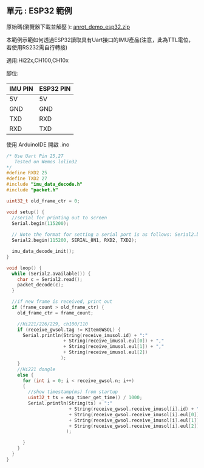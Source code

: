 ## 單元 : ESP32 範例

原始碼(瀏覽器下載並解壓 ): [anrot_demo_esp32.zip](https://github.com/avmm9898/hipnuctw_doc/raw/master/03_Examples/esp32/anrot_demo_esp32.zip)

本範例示範如何透過ESP32讀取具有Uart接口的IMU產品(注意，此為TTL電位，若使用RS232需自行轉接)

適用:Hi22x,CH100,CH10x



腳位:

| IMU PIN | ESP32 PIN |
| ------- | --------- |
| 5V      | 5V        |
| GND     | GND       |
| TXD     | RXD       |
| RXD     | TXD       |



使用 ArduinoIDE 開啟 .ino

```c++
/* Use Uart Pin 25,27
   Tested on Wemos lolin32
*/
#define RXD2 25
#define TXD2 27
#include "imu_data_decode.h"
#include "packet.h"

uint32_t old_frame_ctr = 0;

void setup() {
  //serial for printing out to screen
  Serial.begin(115200);
    
  // Note the format for setting a serial port is as follows: Serial2.begin(baud-rate, protocol, RX pin, TX pin);
  Serial2.begin(115200, SERIAL_8N1, RXD2, TXD2);

  imu_data_decode_init();
}

void loop() {
  while (Serial2.available()) {
    char c = Serial2.read();
    packet_decode(c);
  }

  //if new frame is received, print out
  if (frame_count > old_frame_ctr) {
    old_frame_ctr = frame_count;

    //Hi221/226/229, ch100/110
    if (receive_gwsol.tag != KItemGWSOL) {
      Serial.println(String(receive_imusol.id) + ":"
                     + String(receive_imusol.eul[0]) + ","
                     + String(receive_imusol.eul[1]) + ","
                     + String(receive_imusol.eul[2])
                    );
    }
    //Hi221 dongle
    else {
      for (int i = 0; i < receive_gwsol.n; i++)
      {
        //show timestamp(ms) from startup
        uint32_t ts = esp_timer_get_time() / 1000;
        Serial.println(String(ts) + ":"
                       + String(receive_gwsol.receive_imusol[i].id) + ","
                       + String(receive_gwsol.receive_imusol[i].eul[0]) + ","
                       + String(receive_gwsol.receive_imusol[i].eul[1]) + ","
                       + String(receive_gwsol.receive_imusol[i].eul[2])
                      );

      }
    }
  }
}
```

